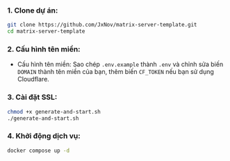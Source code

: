 ### 1. Clone dự án:

```bash
git clone https://github.com/JxNov/matrix-server-template.git
cd matrix-server-template
```

### 2. Cấu hình tên miền:

- Cấu hình tên miền: Sao chép `.env.example` thành `.env` và chỉnh sửa biến `DOMAIN` thành tên miền của bạn, thêm biến `CF_TOKEN` nếu bạn sử dụng Cloudflare.

### 3. Cài đặt SSL:

```bash
chmod +x generate-and-start.sh
./generate-and-start.sh
```

### 4. Khởi động dịch vụ:

```bash
docker compose up -d
```
